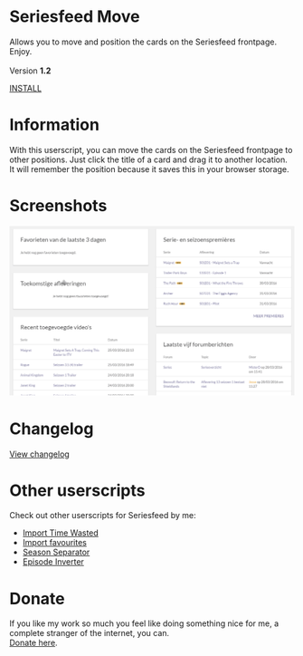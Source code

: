# Seriesfeed Move
Allows you to move and position the cards on the Seriesfeed frontpage.
<BR/>
Enjoy.
<BR/><BR/>
Version <strong>1.2</strong>

<A HREF="https://github.com/TomONeill/Seriesfeed-Move/raw/master/SeriesfeedMove.user.js">INSTALL</A>

# Information
With this userscript, you can move the cards on the Seriesfeed frontpage to other positions. Just click the title of a card and drag it to another location. It will remember the position because it saves this in your browser storage.

# Screenshots
![Version 1.2](https://raw.githubusercontent.com/TomONeill/Seriesfeed-Move/master/screenshots/1.0.gif "Version 1.2")

# Changelog
<A HREF="https://raw.githubusercontent.com/TomONeill/Seriesfeed-Move/master/Changelog.txt">View changelog</A>

# Other userscripts
Check out other userscripts for Seriesfeed by me:<BR/>
<ul>
    <li><A HREF="https://github.com/TomONeill/Seriesfeed-Import-Time-Wasted">Import Time Wasted</A></li>
    <li><A HREF="https://github.com/TomONeill/Seriesfeed-Importer">Import favourites</A></li>
    <li><A HREF="https://github.com/TomONeill/Seriesfeed-Season-Separator">Season Separator</A></li>
	<li><A HREF="https://github.com/TomONeill/seriesfeed-episode-inverter">Episode Inverter</A></li>
</ul>

# Donate
If you like my work so much you feel like doing something nice for me, a complete stranger of the internet, you can.<BR />
<A HREF="https://www.paypal.me/TomONeill">Donate here</A>.
